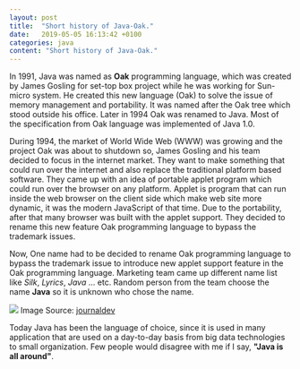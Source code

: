 ```yaml
---
layout: post
title:  "Short history of Java-Oak."
date:   2019-05-05 16:13:42 +0100
categories: java
content: "Short history of Java-Oak."
---
```


<p class="post-content">
In 1991, Java was named as <b>Oak</b> programming language, which was created by James Gosling for set-top box project while he was working for Sun-micro system. He created this new language (Oak) to
 solve the issue of memory management and portability. It was named after the Oak tree which stood outside his office. Later in 1994
Oak was renamed to Java. Most of the specification from Oak language was implemented of Java 1.0. </p> 

<p class="post-content">
During 1994, the market of World Wide Web (WWW) was growing and the project Oak was about to shutdown so, James Gosling and his team decided
to focus in the internet market. They want to make something that could run over the internet and also replace the traditional platform based software. 
They came up with an idea of portable applet program which could run over the browser on any platform. Applet is program that can run inside the web browser
on the client side which make web site more dynamic, it was the modern JavaScript of that time. Due to the portability, after that many browser was built with the applet support. They decided
to rename this new feature Oak programming language to bypass the trademark issues. 
</p> 

<p class="post-content">
Now, One name had to be decided to rename Oak programming language to bypass the trademark issue to introduce new applet support feature in the Oak programming language.
Marketing team came up different name list like <i>Silk</i>, <i>Lyrics</i>, <i>Java </i> ... etc. Random person from the team choose the name <b>Java</b> so it is unknown who chose the name. 
</p>

<div class="m-5"> 
<img src="{{site.baseurl}}/images/java-201906/javainfograpgic.jpg" class="img-responsive"> 
Image Source: <a href="https://www.journaldev.com/"> journaldev </a>
</div>

<p class="post-content">
Today Java has been the language of choice, since it is used in many application that are used on a day-to-day basis from big data technologies to small organization.
 Few people would disagree with me if I say, <b>"Java is all around"</b>.
</p>



<div id="disqus_thread m-5"></div>
<script>
/**
*  RECOMMENDED CONFIGURATION VARIABLES: EDIT AND UNCOMMENT THE SECTION BELOW TO INSERT DYNAMIC VALUES FROM YOUR PLATFORM OR CMS.
*  LEARN WHY DEFINING THESE VARIABLES IS IMPORTANT: https://disqus.com/admin/universalcode/#configuration-variables*/
/*
var disqus_config = function () {
this.page.url = "https://thapabishal.github.io";  
this.page.identifier = "category/java/short-history-of-java-oak"; /
};
*/
(function() { // DON'T EDIT BELOW THIS LINE
var d = document, s = d.createElement('script');
s.src = 'https://thapabishal.disqus.com/embed.js';
s.setAttribute('data-timestamp', +new Date());
(d.head || d.body).appendChild(s);
})();
</script>
                   


<!--
<div class="reference">
More more : <a href="https://www.i-programmer.info/news/80/10791.html">i-programmer</a>   
</div>

 <span class="file-name">Main.java</span>
 <pre><code class="java">
    class Simple{  
        public static void main(String args[]){  
            System.out.println("Hello Java");  
        }  
    } 
  </code></pre> -->


